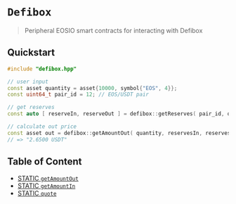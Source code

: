 # **`Defibox`**

> Peripheral EOSIO smart contracts for interacting with Defibox

## Quickstart

```c++
#include "defibox.hpp"

// user input
const asset quantity = asset{10000, symbol{"EOS", 4}};
const uint64_t pair_id = 12; // EOS/USDT pair

// get reserves
const auto [ reserveIn, reserveOut ] = defibox::getReserves( pair_id, quantity.symbol );

// calculate out price
const asset out = defibox::getAmountOut( quantity, reservesIn, reservesOut );
// => "2.6500 USDT"
```

## Table of Content

- [STATIC `getAmountOut`](#action-getAmountOut)
- [STATIC `getAmountIn`](#action-getAmountIn)
- [STATIC `quote`](#action-quote)

